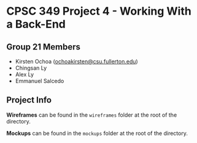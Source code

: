 # CPSC 349 Project 4 - Working With a Back-End

## Group 21 Members

- Kirsten Ochoa (ochoakirsten@csu.fullerton.edu)
- Chingsan Ly 
- Alex Ly
- Emmanuel Salcedo

## Project Info

**Wireframes** can be found in the `wireframes` folder at the root of the directory.

**Mockups** can be found in the `mockups` folder at the root of the directory.

